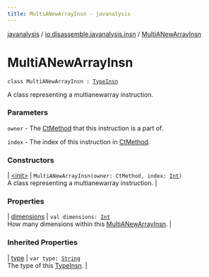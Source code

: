 ```yaml
---
title: MultiANewArrayInsn - javanalysis
---
```


[javanalysis](../../index.html) / [io.disassemble.javanalysis.insn](../index.html) / [MultiANewArrayInsn](./index.html)

# MultiANewArrayInsn

`class MultiANewArrayInsn : `[`TypeInsn`](../-type-insn/index.html)

A class representing a multianewarray instruction.

### Parameters

`owner` - The [CtMethod](#) that this instruction is a part of.

`index` - The index of this instruction in [CtMethod](#).

### Constructors

| [&lt;init&gt;](-init-.html) | `MultiANewArrayInsn(owner: CtMethod, index: `[`Int`](https://kotlinlang.org/api/latest/jvm/stdlib/kotlin/-int/index.html)`)`<br>A class representing a multianewarray instruction. |

### Properties

| [dimensions](dimensions.html) | `val dimensions: `[`Int`](https://kotlinlang.org/api/latest/jvm/stdlib/kotlin/-int/index.html)<br>How many dimensions within this [MultiANewArrayInsn](./index.html). |

### Inherited Properties

| [type](../-type-insn/type.html) | `var type: `[`String`](https://kotlinlang.org/api/latest/jvm/stdlib/kotlin/-string/index.html)<br>The type of this [TypeInsn](../-type-insn/index.html). |

